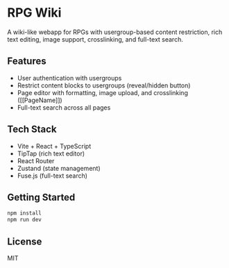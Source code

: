 # RPG Wiki

A wiki-like webapp for RPGs with usergroup-based content restriction, rich text editing, image support, crosslinking, and full-text search.

## Features
- User authentication with usergroups
- Restrict content blocks to usergroups (reveal/hidden button)
- Page editor with formatting, image upload, and crosslinking ([[PageName]])
- Full-text search across all pages

## Tech Stack
- Vite + React + TypeScript
- TipTap (rich text editor)
- React Router
- Zustand (state management)
- Fuse.js (full-text search)

## Getting Started
```bash
npm install
npm run dev
```

## License
MIT
